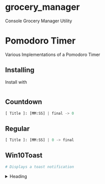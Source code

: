 # grocery_manager
Console Grocery Manager Utility

# Pomodoro Timer
Various Implementations of a Pomodoro Timer

## Installing

Install with 
```
```

## Countdown

```python
[ Title ]: [MM:SS] | final -> 0
```


## Regular

```python
[ Title ]: [MM:SS] | 0 -> final
```

## Win10Toast

```python
# Displays a toast notification
```

<details>
<summary>Heading</summary>

some detail
</details>

<!-- This is a test, no need to translate -->
